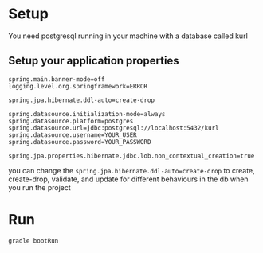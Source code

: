# Setup
You need postgresql running in your machine with a database called kurl

## Setup your application properties
```
spring.main.banner-mode=off
logging.level.org.springframework=ERROR

spring.jpa.hibernate.ddl-auto=create-drop

spring.datasource.initialization-mode=always
spring.datasource.platform=postgres
spring.datasource.url=jdbc:postgresql://localhost:5432/kurl
spring.datasource.username=YOUR_USER
spring.datasource.password=YOUR_PASSWORD

spring.jpa.properties.hibernate.jdbc.lob.non_contextual_creation=true
```
you can change the ``spring.jpa.hibernate.ddl-auto=create-drop`` to create, create-drop, validate, and update
for different behaviours in the db when you run the project

# Run

``gradle bootRun``